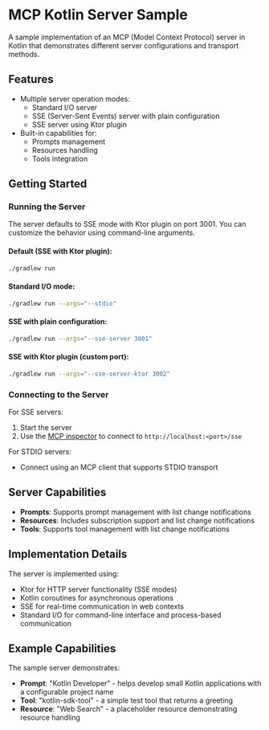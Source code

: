 # MCP Kotlin Server Sample

A sample implementation of an MCP (Model Context Protocol) server in Kotlin that demonstrates different server
configurations and transport methods.

## Features

- Multiple server operation modes:
    - Standard I/O server
    - SSE (Server-Sent Events) server with plain configuration
    - SSE server using Ktor plugin
- Built-in capabilities for:
    - Prompts management
    - Resources handling
    - Tools integration

## Getting Started

### Running the Server

The server defaults to SSE mode with Ktor plugin on port 3001. You can customize the behavior using command-line arguments.

#### Default (SSE with Ktor plugin):

```bash
./gradlew run
```

#### Standard I/O mode:

```bash
./gradlew run --args="--stdio"
```

#### SSE with plain configuration:

```bash
./gradlew run --args="--sse-server 3001"
```

#### SSE with Ktor plugin (custom port):

```bash
./gradlew run --args="--sse-server-ktor 3002"
```

### Connecting to the Server

For SSE servers:
1. Start the server
2. Use the [MCP inspector](https://modelcontextprotocol.io/docs/tools/inspector) to connect to `http://localhost:<port>/sse`

For STDIO servers:
- Connect using an MCP client that supports STDIO transport

## Server Capabilities

- **Prompts**: Supports prompt management with list change notifications
- **Resources**: Includes subscription support and list change notifications
- **Tools**: Supports tool management with list change notifications

## Implementation Details

The server is implemented using:
- Ktor for HTTP server functionality (SSE modes)
- Kotlin coroutines for asynchronous operations
- SSE for real-time communication in web contexts
- Standard I/O for command-line interface and process-based communication

## Example Capabilities

The sample server demonstrates:
- **Prompt**: "Kotlin Developer" - helps develop small Kotlin applications with a configurable project name
- **Tool**: "kotlin-sdk-tool" - a simple test tool that returns a greeting
- **Resource**: "Web Search" - a placeholder resource demonstrating resource handling

